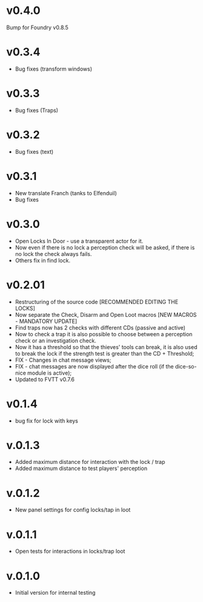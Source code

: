 # v0.4.0
Bump for Foundry v0.8.5

# v0.3.4
* Bug fixes (transform windows)

# v0.3.3
* Bug fixes (Traps)

# v0.3.2
* Bug fixes (text)

# v0.3.1
* New translate Franch (tanks to Elfenduil)
* Bug fixes

# v0.3.0
* Open Locks In Door - use a transparent actor for it.
* Now even if there is no lock a perception check will be asked, if there is no lock the check always fails.
* Others fix in find lock.

# v0.2.01
* Restructuring of the source code [RECOMMENDED EDITING THE LOCKS]
* Now separate the Check, Disarm and Open Loot macros [NEW MACROS - MANDATORY UPDATE]
* Find traps now has 2 checks with different CDs (passive and active)
* Now to check a trap it is also possible to choose between a perception check or an investigation check.
* Now it has a threshold so that the thieves' tools can break, it is also used to break the lock if the strength test is greater than the CD + Threshold;
* FIX - Changes in chat message views;
* FIX - chat messages are now displayed after the dice roll (if the dice-so-nice module is active);
* Updated to FVTT v0.7.6

# v0.1.4
* bug fix for lock with keys

# v.0.1.3
* Added maximum distance for interaction with the lock / trap
* Added maximum distance to test players' perception

# v.0.1.2
* New panel settings for config locks/tap in loot

# v.0.1.1
* Open tests for interactions in locks/trap loot

# v.0.1.0
* Initial version for internal testing